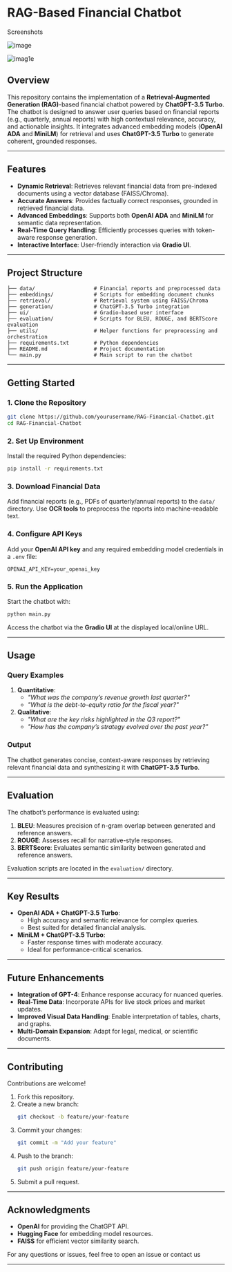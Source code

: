 

# **RAG-Based Financial Chatbot**
Screenshots

![image](https://github.com/user-attachments/assets/5ead7884-a0a9-4998-b460-ad92d011e183)


![imag1e](https://github.com/user-attachments/assets/01c4ea08-15c8-432a-a09c-6af235b42eb1)



## Overview  
This repository contains the implementation of a **Retrieval-Augmented Generation (RAG)**-based financial chatbot powered by **ChatGPT-3.5 Turbo**. The chatbot is designed to answer user queries based on financial reports (e.g., quarterly, annual reports) with high contextual relevance, accuracy, and actionable insights. It integrates advanced embedding models (**OpenAI ADA** and **MiniLM**) for retrieval and uses **ChatGPT-3.5 Turbo** to generate coherent, grounded responses.

---

## **Features**
- **Dynamic Retrieval**: Retrieves relevant financial data from pre-indexed documents using a vector database (FAISS/Chroma).  
- **Accurate Answers**: Provides factually correct responses, grounded in retrieved financial data.  
- **Advanced Embeddings**: Supports both **OpenAI ADA** and **MiniLM** for semantic data representation.  
- **Real-Time Query Handling**: Efficiently processes queries with token-aware response generation.  
- **Interactive Interface**: User-friendly interaction via **Gradio UI**.  
---

## **Project Structure**
```plaintext
├── data/                   # Financial reports and preprocessed data
├── embeddings/             # Scripts for embedding document chunks
├── retrieval/              # Retrieval system using FAISS/Chroma
├── generation/             # ChatGPT-3.5 Turbo integration
├── ui/                     # Gradio-based user interface
├── evaluation/             # Scripts for BLEU, ROUGE, and BERTScore evaluation
├── utils/                  # Helper functions for preprocessing and orchestration
├── requirements.txt        # Python dependencies
├── README.md               # Project documentation
└── main.py                 # Main script to run the chatbot
```

---

## **Getting Started**

### **1. Clone the Repository**  
```bash
git clone https://github.com/yourusername/RAG-Financial-Chatbot.git
cd RAG-Financial-Chatbot
```

### **2. Set Up Environment**  
Install the required Python dependencies:  
```bash
pip install -r requirements.txt
```

### **3. Download Financial Data**  
Add financial reports (e.g., PDFs of quarterly/annual reports) to the `data/` directory. Use **OCR tools** to preprocess the reports into machine-readable text.

### **4. Configure API Keys**  
Add your **OpenAI API key** and any required embedding model credentials in a `.env` file:  
```plaintext
OPENAI_API_KEY=your_openai_key
```

### **5. Run the Application**  
Start the chatbot with:  
```bash
python main.py
```
Access the chatbot via the **Gradio UI** at the displayed local/online URL.

---

## **Usage**
### Query Examples
1. **Quantitative**:  
   - *"What was the company’s revenue growth last quarter?"*  
   - *"What is the debt-to-equity ratio for the fiscal year?"*  
2. **Qualitative**:  
   - *"What are the key risks highlighted in the Q3 report?"*  
   - *"How has the company’s strategy evolved over the past year?"*

### Output  
The chatbot generates concise, context-aware responses by retrieving relevant financial data and synthesizing it with **ChatGPT-3.5 Turbo**.

---

## **Evaluation**
The chatbot’s performance is evaluated using:  
1. **BLEU**: Measures precision of n-gram overlap between generated and reference answers.  
2. **ROUGE**: Assesses recall for narrative-style responses.  
3. **BERTScore**: Evaluates semantic similarity between generated and reference answers.  

Evaluation scripts are located in the `evaluation/` directory.

---

## **Key Results**
- **OpenAI ADA + ChatGPT-3.5 Turbo**:  
   - High accuracy and semantic relevance for complex queries.  
   - Best suited for detailed financial analysis.  
- **MiniLM + ChatGPT-3.5 Turbo**:  
   - Faster response times with moderate accuracy.  
   - Ideal for performance-critical scenarios.

---

## **Future Enhancements**
- **Integration of GPT-4**: Enhance response accuracy for nuanced queries.  
- **Real-Time Data**: Incorporate APIs for live stock prices and market updates.  
- **Improved Visual Data Handling**: Enable interpretation of tables, charts, and graphs.  
- **Multi-Domain Expansion**: Adapt for legal, medical, or scientific documents.

---

## **Contributing**
Contributions are welcome!  
1. Fork this repository.  
2. Create a new branch:  
   ```bash
   git checkout -b feature/your-feature
   ```  
3. Commit your changes:  
   ```bash
   git commit -m "Add your feature"
   ```  
4. Push to the branch:  
   ```bash
   git push origin feature/your-feature
   ```  
5. Submit a pull request.

---

## **Acknowledgments**
- **OpenAI** for providing the ChatGPT API.  
- **Hugging Face** for embedding model resources.  
- **FAISS** for efficient vector similarity search.  

For any questions or issues, feel free to open an issue or contact us 

--- 

